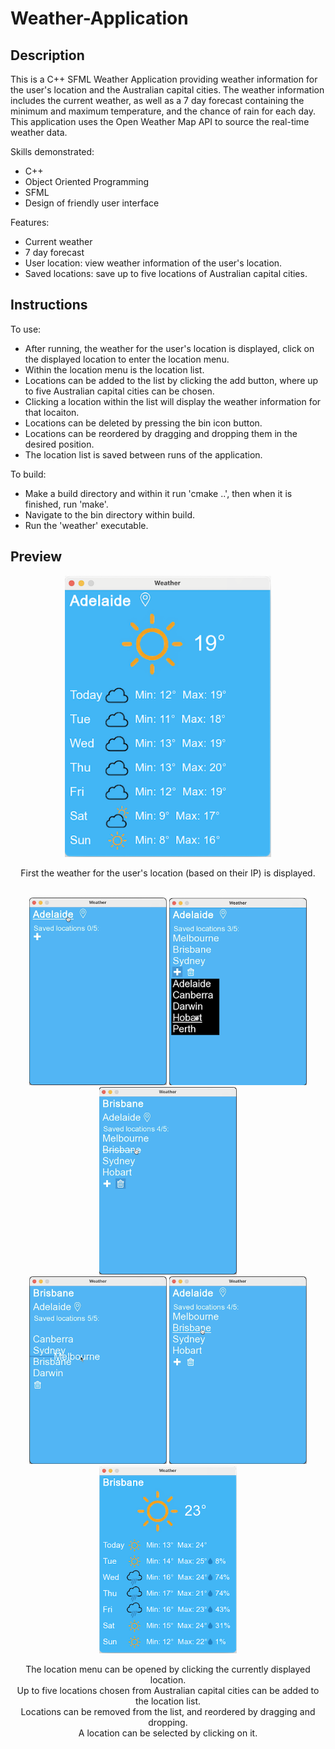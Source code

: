# Weather-Application

## Description
This is a C++ SFML Weather Application providing weather information for the user's location and the Australian capital cities. The weather information includes the current weather, as well as a 7 day forecast containing the minimum and maximum temperature, and the chance of rain for each day. This application uses the Open Weather Map API to source the real-time weather data.

Skills demonstrated:
- C++
- Object Oriented Programming
- SFML
- Design of friendly user interface

Features:
- Current weather
- 7 day forecast
- User location: view weather information of the user's location.
- Saved locations: save up to five locations of Australian capital cities.

## Instructions
To use:
- After running, the weather for the user's location is displayed, click on the displayed location to enter the location menu.
- Within the location menu is the location list.
- Locations can be added to the list by clicking the add button, where up to five Australian capital cities can be chosen.
- Clicking a location within the list will display the weather information for that locaiton.
- Locations can be deleted by pressing the bin icon button.
- Locations can be reordered by dragging and dropping them in the desired position.
- The location list is saved between runs of the application.

To build:
- Make a build directory and within it run 'cmake ..', then when it is finished, run 'make'.
- Navigate to the bin directory within build.
- Run the 'weather' executable.

## Preview
<div align="center">
  <img src="https://github.com/liamblaschka/image-repo/blob/main/Weather-Application/user_location.png" width="330" height="450">
  <p>First the weather for the user's location (based on their IP) is displayed.</p>
  <br>
  
  <img src="https://github.com/liamblaschka/image-repo/blob/main/Weather-Application/location_menu.png" width="220" height="300">
  <img src="https://github.com/liamblaschka/image-repo/blob/main/Weather-Application/add_locations.png" width="220" height="300">
  <img src="https://github.com/liamblaschka/image-repo/blob/main/Weather-Application/delete_locations.png" width="220" height="300">
  <br>
  <img src="https://github.com/liamblaschka/image-repo/blob/main/Weather-Application/reorder_locations.png" width="220" height="300">
  <img src="https://github.com/liamblaschka/image-repo/blob/main/Weather-Application/select_location.png" width="220" height="300">
  <img src="https://github.com/liamblaschka/image-repo/blob/main/Weather-Application/selected_location.png" width="220" height="300">
  <p>
    The location menu can be opened by clicking the currently displayed location.<br>
    Up to five locations chosen from Australian capital cities can be added to the location list.<br>
    Locations can be removed from the list, and reordered by dragging and dropping.<br>
    A location can be selected by clicking on it.
  </p>

  
</div>
